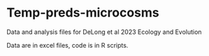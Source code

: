 # Temp-preds-microcosms
Data and analysis files for DeLong et al 2023 Ecology and Evolution

Data are in excel files, code is in R scripts.
